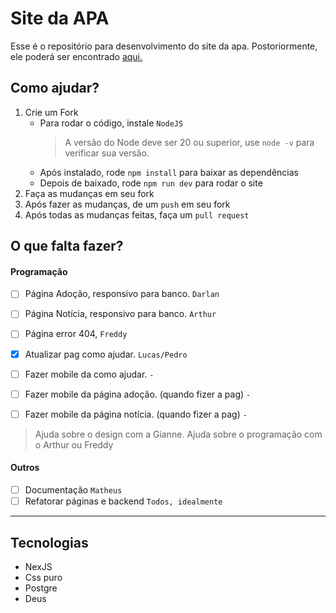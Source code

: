 # Site da APA

Esse é o repositório para desenvolvimento do site da apa. Postoriormente, ele poderá ser encontrado [aqui.](apasbs.org)

## Como ajudar?

 1. Crie um Fork
	 - Para rodar o código, instale `NodeJS`
		 > A versão do Node deve ser 20 ou superior, use `node -v` para verificar sua versão.
	 - Após instalado, rode `npm install` para baixar as dependências
	 - Depois de baixado, rode `npm run dev` para rodar o site 
 2. Faça as mudanças em seu fork
 3. Após fazer as mudanças, de um `push` em seu fork
 4. Após todas as mudanças feitas, faça um `pull request`

## O que falta fazer?

#### Programação
 - [ ] Página Adoção, responsivo para banco. `Darlan` 
 - [ ] Página Notícia, responsivo para banco. `Arthur`
 - [ ] Página error 404, `Freddy`
 - [x] Atualizar pag como ajudar. `Lucas/Pedro`

 - [ ] Fazer mobile da como ajudar. `-`
 - [ ] Fazer mobile da página adoção. (quando fizer a pag) `-`
 - [ ] Fazer mobile da página notícia. (quando fizer a pag) `-`
 > Ajuda sobre o design com a Gianne.
 > Ajuda sobre o programação com o Arthur ou Freddy
#### Outros
 - [ ] Documentação `Matheus`
 - [ ] Refatorar páginas e backend `Todos, idealmente`

---
## Tecnologias
- NexJS
- Css puro
- Postgre
- Deus
